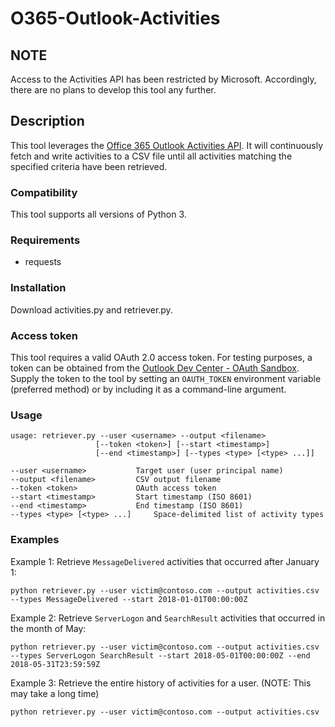# O365-Outlook-Activities

## NOTE ##

Access to the Activities API has been restricted by Microsoft. Accordingly, there are no plans to develop this tool any further.

## Description

This tool leverages the [Office 365 Outlook Activities API](https://www.crowdstrike.com/blog/hiding-in-plain-sight-using-the-office-365-activities-api-to-investigate-business-email-compromises/). It will continuously fetch and write activities to a CSV file until all activities matching the specified criteria have been retrieved.

### Compatibility

This tool supports all versions of Python 3.

### Requirements

 - requests

### Installation

Download activities.py and retriever.py.

### Access token

This tool requires a valid OAuth 2.0 access token. For testing purposes, a token can be obtained from the [Outlook Dev Center - OAuth Sandbox](https://oauthplay.azurewebsites.net). Supply the token to the tool by setting an `OAUTH_TOKEN` environment variable (preferred method) or by including it as a command-line argument. 

### Usage

```
usage: retriever.py --user <username> --output <filename>
                   [--token <token>] [--start <timestamp>]
             	   [--end <timestamp>] [--types <type> [<type> ...]]
 
--user <username>			Target user (user principal name)
--output <filename>			CSV output filename
--token <token>				OAuth access token
--start <timestamp>			Start timestamp (ISO 8601)
--end <timestamp>			End timestamp (ISO 8601)
--types <type> [<type> ...]		Space-delimited list of activity types

```

### Examples

Example 1: Retrieve `MessageDelivered` activities that occurred after January 1:
```
python retriever.py --user victim@contoso.com --output activities.csv --types MessageDelivered --start 2018-01-01T00:00:00Z
```
Example 2: Retrieve `ServerLogon` and `SearchResult` activities that occurred in the month of May:
```
python retriever.py --user victim@contoso.com --output activities.csv --types ServerLogon SearchResult --start 2018-05-01T00:00:00Z --end 2018-05-31T23:59:59Z
```
Example 3: Retrieve the entire history of activities for a user. (NOTE: This may take a long time)
```
python retriever.py --user victim@contoso.com --output activities.csv
```


